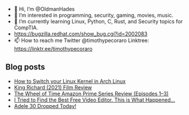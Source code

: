 - 👋 Hi, I’m @OldmanHades
- 👀 I’m interested in programming, security, gaming, movies, music.
- 🌱 I’m currently learning Linux, Python, C, Rust, and Security topics for CompTIA.
- https://bugzilla.redhat.com/show_bug.cgi?id=2002083
- 📫 How to reach me Twitter @timothypecoraro
Linktree: https://linktr.ee/timothypecoraro

## Blog posts
<!-- BLOG-POST-LIST:START -->
- [How to Switch your Linux Kernel in Arch Linux](https://medium.com/codex/how-to-switch-your-linux-kernel-in-arch-linux-5a39569161d9?source=rss-5097f5c9b801------2)
- [King Richard &lpar;2021&rpar; Film Review](https://medium.com/@timothypecoraro/king-richard-2021-film-review-3b3e27aae32d?source=rss-5097f5c9b801------2)
- [The Wheel of Time Amazon Prime Series Review &lpar;Episodes 1–3&rpar;](https://medium.com/@timothypecoraro/the-wheel-of-time-amazon-prime-series-review-episodes-1-3-2e04bcc9fa0d?source=rss-5097f5c9b801------2)
- [I Tried to Find the Best Free Video Editor. This is What Happened…](https://medium.com/codex/i-tried-to-find-the-best-free-video-editor-this-is-what-happened-b22fb6df8218?source=rss-5097f5c9b801------2)
- [Adele 30 Dropped Today!](https://medium.com/@timothypecoraro/adele-30-dropped-today-10040551a64c?source=rss-5097f5c9b801------2)
<!-- BLOG-POST-LIST:END -->
